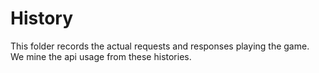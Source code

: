 # History

This folder records the actual requests and responses playing the game.\
We mine the api usage from these histories.